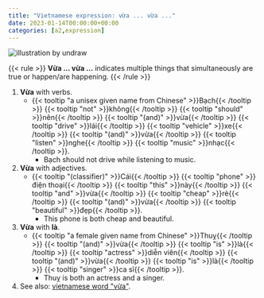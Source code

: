 ```yaml
---
title: "Vietnamese expression: vừa ... vừa ..."
date: 2023-01-14T00:00:00+00:00
categories: [a2,expression]
---
```


![illustration by undraw](/images/undraw/undraw_In_love_7j8w.png)

{{< rule >}}
**Vừa ... vừa ...** indicates multiple things that simultaneously
are true or happen/are happening.
{{< /rule >}}

1. **Vừa** with verbs.
    - {{< tooltip "a unisex given name from Chinese" >}}Bạch{{< /tooltip >}}
     {{< tooltip "not" >}}không{{< /tooltip >}}
     {{< tooltip "should" >}}nên{{< /tooltip >}}
     {{< tooltip "(and)" >}}vừa{{< /tooltip >}}
     {{< tooltip "drive" >}}lái{{< /tooltip >}}
     {{< tooltip "vehicle" >}}xe{{< /tooltip >}}
     {{< tooltip "(and)" >}}vừa{{< /tooltip >}}
     {{< tooltip "listen" >}}nghe{{< /tooltip >}}
     {{< tooltip "music" >}}nhạc{{< /tooltip >}}.
        - Bạch should not drive while listening to music.
2. **Vừa** with adjectives.
    - {{< tooltip "(classifier)" >}}Cái{{< /tooltip >}}
      {{< tooltip "phone" >}}điện thoại{{< /tooltip >}}
      {{< tooltip "this" >}}này{{< /tooltip >}}
      {{< tooltip "and" >}}vừa{{< /tooltip >}}
      {{< tooltip "cheap" >}}rẻ{{< /tooltip >}}
      {{< tooltip "(and)" >}}vừa{{< /tooltip >}}
      {{< tooltip "beautiful" >}}đẹp{{< /tooltip >}}.
        - This phone is both cheap and beautiful.
3. **Vừa** with **là**.
    - {{< tooltip "a female given name from Chinese" >}}Thuỵ{{< /tooltip >}}
      {{< tooltip "(and)" >}}vừa{{< /tooltip >}}
      {{< tooltip "is" >}}là{{< /tooltip >}}
      {{< tooltip "actress" >}}diễn viên{{< /tooltip >}}
      {{< tooltip "(and)" >}}vừa{{< /tooltip >}}
      {{< tooltip "is" >}}là{{< /tooltip >}}
      {{< tooltip "singer" >}}ca sĩ{{< /tooltip >}}.
        - Thuỵ is both an actress and a singer.
4. See also: [vietnamese word "vừa"](/posts/23-vừa).
